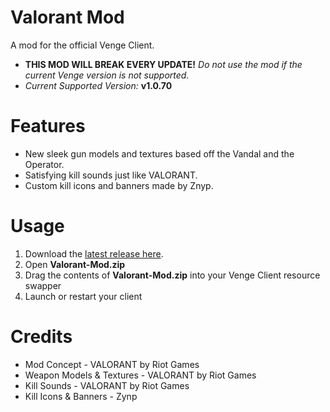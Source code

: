 # Valorant Mod
A mod for the official Venge Client.

- **THIS MOD WILL BREAK EVERY UPDATE!** *Do not use the mod if the current Venge version is not supported.*
- *Current Supported Version:* **v1.0.70**

# Features
- New sleek gun models and textures based off the Vandal and the Operator.
- Satisfying kill sounds just like VALORANT.
- Custom kill icons and banners made by Znyp.

# Usage
1. Download the [latest release here](https://github.com/KruzShady/Valorant-Mod/releases/latest/download/Valorant-Mod.zip "Latest Release").
2. Open **Valorant-Mod.zip**
3. Drag the contents of **Valorant-Mod.zip** into your Venge Client resource swapper
4. Launch or restart your client

# Credits
- Mod Concept - VALORANT by Riot Games
- Weapon Models & Textures - VALORANT by Riot Games
- Kill Sounds - VALORANT by Riot Games
- Kill Icons & Banners - Zynp
